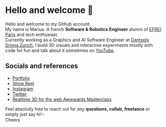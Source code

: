 # Hello and welcome 👋
Hello and welcome to my Github account. <br>
My name is Marius. A french <strong>Software & Robotics Engineer </strong> alumni of [EFREI Paris](https://www.efrei.fr/) and tech enthusiast.<br>
Currently working as a Graphics and AI Software Engineer at [Dentsply Sriona Zurich](https://www.dentsplysirona.com/en-us/discover/discover-by-brand/primescan2.html), I build 3D visuals and interactive experiments mostly with code for fun and talk about it sometimes on [YouTube](https://www.youtube.com/@marius.ballot).

## Socials and references
* [Portfolio](https://mariusballot.com/)
* [Show Reel](https://vimeo.com/399810528)
* [Instagram](https://www.instagram.com/marius.exp/)
* [Twitter](https://twitter.com/MariusBallot)
* [Realtime 3D for the web Awwwards Masterclass](https://www.awwwards.com/academy/course/the-fun-process-of-creating-lively-interactive-3d-scenes-for-the-web)


Feel absolutly free to reach out for any <strong>questions, collab, freelance</strong> or simply just say hi!✨ <br>
Cheers
